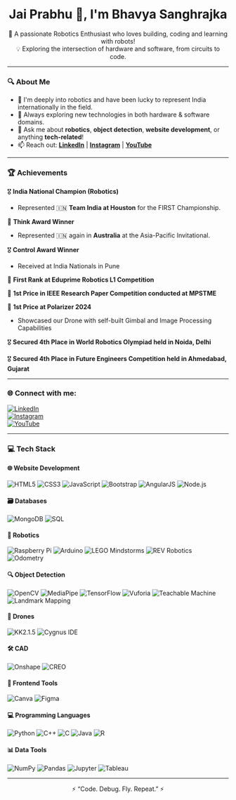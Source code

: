 <!--
**BkS1708/BkS1708** is a ✨ _special_ ✨ repository because its `README.md` (this file) appears on your GitHub profile.

Here are some ideas to get you started:

- 🔭 I’m currently working on ...
- 🌱 I’m currently learning ...
- 👯 I’m looking to collaborate on ...
- 🤔 I’m looking for help with ...
- 💬 Ask me about ...
- 📫 How to reach me: ...
- 😄 Pronouns: ...
- ⚡ Fun fact: ...
-->

<h1 align="center">Jai Prabhu 👋, I'm Bhavya Sanghrajka</h1>

<p align="center">
  🤖 A passionate Robotics Enthusiast who loves building, coding and learning with robots!<br>
  💡 Exploring the intersection of hardware and software, from circuits to code.
</p>

---

### 🔍 About Me

- 🚀 I'm deeply into robotics and have been lucky to represent India internationally in the field.
- 🧠 Always exploring new technologies in both hardware & software domains.
- 💬 Ask me about **robotics**, **object detection**, **website development**, or anything **tech-related**!
- 📫 Reach out: **[LinkedIn](https://www.linkedin.com/in/your-link)** | **[Instagram](https://www.instagram.com/your-username)** | **[YouTube](https://www.youtube.com/channel/your-channel)**

---

### 🏆 Achievements

🎖️ **India National Champion (Robotics)**  
- Represented 🇮🇳 **Team India at Houston** for the FIRST Championship.

🥇 **Think Award Winner**  
- Represented 🇮🇳 again in **Australia** at the Asia-Pacific Invitational.

🎖️ **Control Award Winner**
- Received at India Nationals in Pune

🥇 **First Rank at Eduprime Robotics L1 Competition**

🥇 **1st Price in IEEE Research Paper Competition conducted at MPSTME**

🥇 **1st Price at Polarizer 2024**
- Showcased our Drone with self-built Gimbal and Image Processing Capabilities

🎖️ **Secured 4th Place in World Robotics Olympiad held in Noida, Delhi**

🎖️ **Secured 4th Place in Future Engineers Competition held in Ahmedabad, Gujarat**

---

### 🌐 Connect with me:

[![LinkedIn](https://img.shields.io/badge/-LinkedIn-0077B5?style=flat&logo=linkedin&logoColor=white)](https://www.linkedin.com/in/your-link)  
[![Instagram](https://img.shields.io/badge/-Instagram-E4405F?style=flat&logo=instagram&logoColor=white)](https://www.instagram.com/your-username)  
[![YouTube](https://img.shields.io/badge/-YouTube-FF0000?style=flat&logo=youtube&logoColor=white)](https://www.youtube.com/channel/your-channel)

---

### 💻 Tech Stack

#### 🌐 Website Development  
![HTML5](https://img.shields.io/badge/-HTML5-E34F26?style=flat&logo=html5&logoColor=white)
![CSS3](https://img.shields.io/badge/-CSS3-1572B6?style=flat&logo=css3&logoColor=white)
![JavaScript](https://img.shields.io/badge/-JavaScript-F7DF1E?style=flat&logo=javascript&logoColor=black)
![Bootstrap](https://img.shields.io/badge/-Bootstrap-563D7C?style=flat&logo=bootstrap&logoColor=white)
![AngularJS](https://img.shields.io/badge/-AngularJS-DD0031?style=flat&logo=angularjs&logoColor=white)
![Node.js](https://img.shields.io/badge/-Node.js-339933?style=flat&logo=nodedotjs&logoColor=white)

#### 🗃️ Databases  
![MongoDB](https://img.shields.io/badge/-MongoDB-47A248?style=flat&logo=mongodb&logoColor=white)
![SQL](https://img.shields.io/badge/-SQL-4479A1?style=flat&logo=postgresql&logoColor=white)

#### 🤖 Robotics  
![Raspberry Pi](https://img.shields.io/badge/-Raspberry%20Pi-C51A4A?style=flat&logo=raspberrypi&logoColor=white)
![Arduino](https://img.shields.io/badge/-Arduino-00979D?style=flat&logo=arduino&logoColor=white)
![LEGO Mindstorms](https://img.shields.io/badge/-LEGO%20Mindstorms-e2231a?style=flat)
![REV Robotics](https://img.shields.io/badge/-REV%20Robotics-FF6F00?style=flat)
![Odometry](https://img.shields.io/badge/-Odometry-007ACC?style=flat)

#### 🔍 Object Detection  
![OpenCV](https://img.shields.io/badge/-OpenCV-5C3EE8?style=flat&logo=opencv&logoColor=white)
![MediaPipe](https://img.shields.io/badge/-MediaPipe-FF6F00?style=flat)
![TensorFlow](https://img.shields.io/badge/-TensorFlow-FF6F00?style=flat&logo=tensorflow&logoColor=white)
![Vuforia](https://img.shields.io/badge/-Vuforia-5A6D50?style=flat)
![Teachable Machine](https://img.shields.io/badge/-Teachable%20Machine-4285F4?style=flat&logo=google&logoColor=white)
![Landmark Mapping](https://img.shields.io/badge/-Landmark%20Mapping-blue?style=flat)

#### 🚁 Drones  
![KK2.1.5](https://img.shields.io/badge/-KK2.1.5-FF4081?style=flat)
![Cygnus IDE](https://img.shields.io/badge/-Cygnus%20IDE-007ACC?style=flat)

#### 🛠 CAD  
![Onshape](https://img.shields.io/badge/-Onshape-1B5FAA?style=flat)
![CREO](https://img.shields.io/badge/-CREO-005B94?style=flat)

#### 🎨 Frontend Tools  
![Canva](https://img.shields.io/badge/-Canva-00C4CC?style=flat&logo=canva&logoColor=white)
![Figma](https://img.shields.io/badge/-Figma-F24E1E?style=flat&logo=figma&logoColor=white)

#### 💻 Programming Languages  
![Python](https://img.shields.io/badge/-Python-3776AB?style=flat&logo=python&logoColor=white)
![C++](https://img.shields.io/badge/-C++-00599C?style=flat&logo=c%2b%2b&logoColor=white)
![C](https://img.shields.io/badge/-C-00599C?style=flat&logo=c&logoColor=white)
![Java](https://img.shields.io/badge/-Java-007396?style=flat&logo=java&logoColor=white)
![R](https://img.shields.io/badge/-R-276DC3?style=flat&logo=r&logoColor=white)

#### 📊 Data Tools  
![NumPy](https://img.shields.io/badge/-NumPy-013243?style=flat&logo=numpy&logoColor=white)
![Pandas](https://img.shields.io/badge/-Pandas-150458?style=flat&logo=pandas&logoColor=white)
![Jupyter](https://img.shields.io/badge/-Jupyter-F37626?style=flat&logo=jupyter&logoColor=white)
![Tableau](https://img.shields.io/badge/-Tableau-E97627?style=flat&logo=tableau&logoColor=white)

---

<p align="center">
⚡ “Code. Debug. Fly. Repeat.” ⚡
</p>
